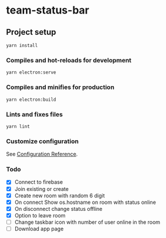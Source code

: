 # team-status-bar

## Project setup
```
yarn install
```

### Compiles and hot-reloads for development
```
yarn electron:serve
```

### Compiles and minifies for production
```
yarn electron:build
```

### Lints and fixes files
```
yarn lint
```

### Customize configuration
See [Configuration Reference](https://cli.vuejs.org/config/).

### Todo

- [x] Connect to firebase
- [x] Join existing or create
- [x] Create new room with random 6 digit
- [x] On connect Show os.hostname on room with status online
- [x] On disconnect change status offline
- [x] Option to leave room
- [ ] Change taskbar icon with number of user online in the room
- [ ] Download app page
